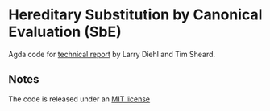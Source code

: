 Hereditary Substitution by Canonical Evaluation (SbE)
=====================================================

Agda code for [technical report](http://www.larrytheliquid.com/drafts/infir.pdf) by Larry Diehl and Tim Sheard.

Notes
-----

The code is released under an [MIT license](src/LICENSE)
